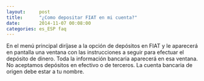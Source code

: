 ```yaml
---
layout:     post
title:      "¿Como depositar FIAT en mi cuenta?"
date:       2014-11-07 00:08:00
categories: es_ESP faq
---
```


En el menú principal diríjase a la opción de depósitos en FIAT y le aparecerá en pantalla una ventana con las instrucciones a seguir para efectuar el depósito de dinero. Toda la información bancaria aparecerá en esa ventana. No aceptamos depósitos en efectivo o de terceros. La cuenta bancaria de origen debe estar a tu nombre.

